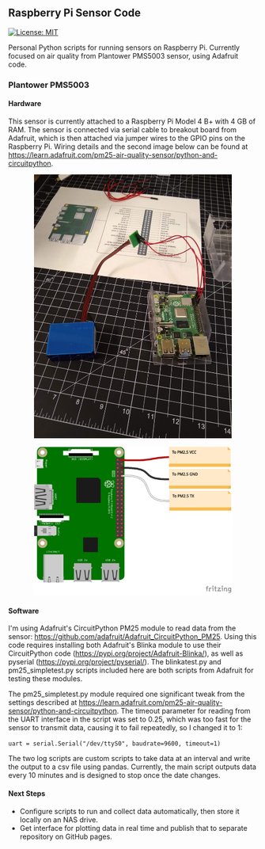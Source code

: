 ## Raspberry Pi Sensor Code ##

[![License: MIT](https://img.shields.io/badge/License-MIT-yellow.svg)](https://opensource.org/licenses/MIT)

Personal Python scripts for running sensors on Raspberry Pi. Currently focused on air quality from Plantower PMS5003 sensor, using Adafruit code.

### Plantower PMS5003

#### Hardware ####

This sensor is currently attached to a Raspberry Pi Model 4 B+ with 4 GB of RAM. The sensor is connected via serial cable to breakout board from Adafruit, which is then attached via jumper wires to the GPIO pins on the Raspberry Pi. Wiring details and the second image below can be found at https://learn.adafruit.com/pm25-air-quality-sensor/python-and-circuitpython.

<p align="center">

<img src="images/pm25_wiring.jpg" alt="Pi UART" width="400"/>

</p>

<p align="center">


<img src="images/adafruit_products_PM2-5_Raspi_UART_bb.png" alt="Pi UART" width="400"/>

</p>

#### Software ####

I'm using Adafruit's CircuitPython PM25 module to read data from the sensor: https://github.com/adafruit/Adafruit_CircuitPython_PM25. Using this code requires installing both Adafruit's Blinka module to use their CircuitPython code (https://pypi.org/project/Adafruit-Blinka/), as well as pyserial (https://pypi.org/project/pyserial/). The blinkatest.py and pm25_simpletest.py scripts included here are both scripts from Adafruit for testing these modules.

The pm25_simpletest.py module required one significant tweak from the settings described at https://learn.adafruit.com/pm25-air-quality-sensor/python-and-circuitpython. The timeout parameter for reading from the UART interface in the script was set to 0.25, which was too fast for the sensor to transmit data, causing it to fail repeatedly, so I changed it to 1:

`uart = serial.Serial("/dev/ttyS0", baudrate=9600, timeout=1)`

The two log scripts are custom scripts to take data at an interval and write the output to a csv file using pandas. Currently, the main script outputs data every 10 minutes and is designed to stop once the date changes.

#### Next Steps ####

* Configure scripts to run and collect data automatically, then store it locally on an NAS drive.
* Get interface for plotting data in real time and publish that to separate repository on GitHub pages.





